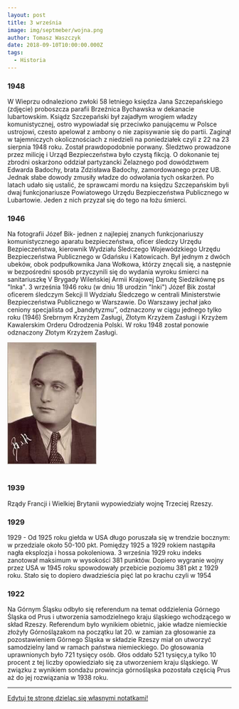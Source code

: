 ```yaml
---
layout: post
title: 3 września
image: img/septmeber/wojna.png
author: Tomasz Waszczyk
date: 2018-09-10T10:00:00.000Z
tags:
  - Historia
---
```


### 1948

W Wieprzu odnaleziono zwłoki 58 letniego księdza Jana Szczepańskiego (zdjęcie) proboszcza parafii Brzeźnica Bychawska w dekanacie lubartowskim.
Ksiądz Szczepański był zajadłym wrogiem władzy komunistycznej, ostro wypowiadał się przeciwko panującemu w Polsce ustrojowi, czesto apelował z ambony o nie zapisywanie się do partii.
Zaginął w tajemniczych okolicznościach z niedzieli na poniedziałek czyli z 22 na 23 sierpnia 1948 roku. Został prawdopodobnie porwany.
Śledztwo prowadzone przez milicję i Urząd Bezpieczeństwa było czystą fikcją. O dokonanie tej zbrodni oskarżono oddział partyzancki Żelaznego pod dowództwem Edwarda Badochy, brata Zdzisława Badochy, zamordowanego przez UB. Jednak słabe dowody zmusiły władze do odwołania tych oskarżeń.
Po latach udało się ustalić, że sprawcami mordu na księdzu Szczepańskim byli dwaj funkcjonariusze Powiatowego Urzędu Bezpieczeństwa Publicznego w Lubartowie. Jeden z nich przyzał się do tego na łożu śmierci.

### 1946

Na fotografii Józef Bik- jednen z najlepiej znanych funkcjonariuszy komunistycznego aparatu bezpieczeństwa, oficer śledczy Urzędu Bezpieczeństwa, kierownik Wydziału Śledczego Wojewódzkiego Urzędu Bezpieczeństwa Publicznego w Gdańsku i Katowicach. Był jednym z dwóch ubeków, obok podpułkownika Jana Wołkowa, którzy znęcali się, a następnie w bezpośredni sposób przyczynili się do wydania wyroku śmierci na sanitariuszkę V Brygady Wileńskiej Armii Krajowej Danutę Siedzikównę ps "Inka".
3 września 1946 roku (w dniu 18 urodzin "Inki") Józef Bik został oficerem śledczym Sekcji II Wydziału Śledczego w centrali Ministerstwie Bezpieczeństwa Publicznego w Warszawie. Do Warszawy jechał jako ceniony specjalista od „bandytyzmu”, odznaczony w ciągu jednego tylko roku (1946) Srebrnym Krzyżem Zasługi, Złotym Krzyżem Zasługi i Krzyżem Kawalerskim Orderu Odrodzenia Polski. W roku 1948 został ponowie odznaczony Złotym Krzyżem Zasługi.

<img src="./img/september/bik.jpg"><br><br>

### 1939

Rządy Francji i Wielkiej Brytanii wypowiedziały wojnę Trzeciej Rzeszy.

### 1929

1929 - Od 1925 roku giełda w USA długo poruszała się w trendzie bocznym: w przedziale około 50-100 pkt. Pomiędzy 1925 a 1929 rokiem nastąpiła nagła eksplozja i hossa pokoleniowa. 3 września 1929 roku indeks zanotował maksimum w wysokości 381 punktów. Dopiero wygranie wojny przez USA w 1945 roku spowodowały przebicie poziomu 381 pkt z 1929 roku. Stało się to dopiero dwadzieścia pięć lat po krachu czyli w 1954

### 1922

Na Górnym Śląsku odbyło się referendum na temat oddzielenia Górnego Śląska od Prus i utworzenia samodzielnego kraju śląskiego wchodzącego w skład Rzeszy.
Referendum było wynikiem obietnic, jakie władze niemieckie złożyły Górnoślązakom na początku lat 20. w zamian za głosowanie za
pozostawieniem Górnego Śląska w składzie Rzeszy miał on utworzyć samodzielny land w ramach państwa niemieckiego.
Do głosowania uprawnionych było 721 tysięcy osób. Głos oddało 521 tysięcy,a tylko 10 procent z tej liczby opowiedziało się za utworzeniem kraju śląskiego.
W związku z wynikiem sondażu prowincja górnośląska pozostała częścią Prus aż do jej rozwiązania w 1938 roku.

---

<a href="https://github.com/TomaszWaszczyk/historia.waszczyk.com/edit/master/src/content/september-3.md" target="_blank">Edytuj tę stronę dzieląc się własnymi notatkami!</a>
